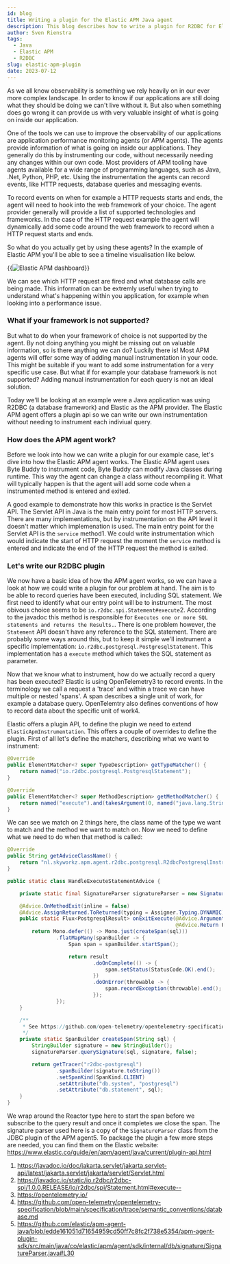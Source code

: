 ```yaml
---
id: blog
title: Writing a plugin for the Elastic APM Java agent
description: This blog describes how to write a plugin for R2DBC for Elastic APM Java agent.
author: Sven Rienstra
tags:
  - Java
  - Elastic APM
  - R2DBC
slug: elastic-apm-plugin
date: 2023-07-12
---
```


As we all know observability is something we rely heavily on in our ever more complex landscape. In order to know if our applications are still doing what they should be doing we can't live without it. But also when something does go wrong it can provide us with very valuable insight of what is going on inside our application.

One of the tools we can use to improve the observability of our applications are application performance monitoring agents (or APM agents). The agents provide information of what is going on inside our applications. They generally do this by instrumenting our code, without necessarily needing any changes within our own code. Most providers of APM tooling have agents available for a wide range of programming languages, such as Java, .Net, Python, PHP, etc. Using the instrumentation the agents can record events, like HTTP requests, database queries and messaging events. 

To record events on when for example a HTTP requests starts and ends, the agent will need to hook into the web framework of your choice. The agent provider generally will provide a list of supported technologies and frameworks. In the case of the HTTP request example the agent will dynamically add some code around the web framework to record when a HTTP request starts and ends.

So what do you actually get by using these agents? In the example of Elastic APM you'll be able to see a timeline visualisation like below.

{{<img src="https://www.elastic.co/guide/en/apm/guide/current/images/apm-distributed-tracing.png" class="img-fluid" title="Elastic APM dashboard" >}}

We can see which HTTP request are fired and what database calls are being made. This information can be extremly useful when trying to understand what's happening within you application, for example when looking into a performance issue.

### What if your framework is not supported?

But what to do when your framework of choice is not supported by the agent. By not doing anything you might be missing out on valuable information, so is there anything we can do? Luckily there is! Most APM agents will offer some way of adding manual instrumentation in your code. This might be suitable if you want to add some instrumentation for a very specific use case. But what if for example your database framework is not supported? Adding manual instrumentation for each query is not an ideal solution.

Today we'll be looking at an example were a Java application was using R2DBC (a database framework) and Elastic as the APM provider. The Elastic APM agent offers a plugin api so we can write our own instrumentation without needing to instrument each indiviual query. 

### How does the APM agent work?

Before we look into how we can write a plugin for our example case, let's dive into how the Elastic APM agent works. The Elastic APM agent uses Byte Buddy to instrument code, Byte Buddy can modify Java classes during runtime. This way the agent can change a class without recompiling it. What will typically happen is that the agent will add some code when a instrumented method is entered and exited. 

A good example to demonstrate how this works in practice is the Servlet API. The Servlet API in Java is the main entry point for most HTTP servers. There are many implementations, but by instrumentation on the API level it doesn't matter which implemenation is used. The main entry point for the Servlet API is the `service` method1. We could write instrumentation which would indicate the start of HTTP request the moment the `service` method is entered and indicate the end of the HTTP request the method is exited.

### Let's write our R2DBC plugin

We now have a basic idea of how the APM agent works, so we can have a look at how we could write a plugin for our problem at hand. The aim is to be able to record queries have been executed, including SQL statement. We first need to identify what our entry point will be to instrument. The most obivous choice seems to be `io.r2dbc.spi.Statement#execute`2. According to the javadoc this method is responsible for `Executes one or more SQL statements and returns the Results.`. There is one problem however, the `Statement` API doesn't have any reference to the SQL statement. There are probably some ways around this, but to keep it simple we'll instrument a specific implementation: `io.r2dbc.postgresql.PostgresqlStatement`. This implementation has a `execute` method which takes the SQL statement as parameter. 

Now that we know what to instrument, how do we actually record a query has been executed? Elastic is using OpenTelemetry3 to record events. In the terminology we call a request a 'trace' and within a trace we can have multiple or nested 'spans'. A span describes a single unit of work, for example a database query. OpenTelemtry also defines conventions of how to record data about the specific unit of work4.

Elastic offers a plugin API, to define the plugin we need to extend `ElasticApmInstrumentation`. This offers a couple of overrides to define the plugin. First of all let's define the matchers, describing what we want to instrument:

```java
@Override
public ElementMatcher<? super TypeDescription> getTypeMatcher() {
    return named("io.r2dbc.postgresql.PostgresqlStatement");
}

@Override
public ElementMatcher<? super MethodDescription> getMethodMatcher() {
    return named("execute").and(takesArgument(0, named("java.lang.String")));
}
```

We can see we match on 2 things here, the class name of the type we want to match and the method we want to match on. Now we need to define what we need to do when that method is called:

```java
@Override
public String getAdviceClassName() {
    return "nl.skyworkz.apm.agent.r2dbc.postgresql.R2dbcPostgresqlInstrumentation$HandleExecuteStatementAdvice";
}

public static class HandleExecuteStatementAdvice {

    private static final SignatureParser signatureParser = new SignatureParser();

    @Advice.OnMethodExit(inline = false)
    @Advice.AssignReturned.ToReturned(typing = Assigner.Typing.DYNAMIC)
    public static Flux<PostgresqlResult> onExitExecute(@Advice.Argument(0) String sql,
                                                       @Advice.Return Flux<io.r2dbc.postgresql.api.PostgresqlResult> result) {
        return Mono.defer(() -> Mono.just(createSpan(sql)))
                .flatMapMany(spanBuilder -> {
                    Span span = spanBuilder.startSpan();

                    return result
                            .doOnComplete(() -> {
                                span.setStatus(StatusCode.OK).end();
                            })
                            .doOnError(throwable -> {
                                span.recordException(throwable).end();
                            });
                });
    }

    /**
     * See https://github.com/open-telemetry/opentelemetry-specification/blob/main/specification/trace/semantic_conventions/database.md
     */
    private static SpanBuilder createSpan(String sql) {
        StringBuilder signature = new StringBuilder();
        signatureParser.querySignature(sql, signature, false);

        return getTracer("r2dbc-postgresql")
                .spanBuilder(signature.toString())
                .setSpanKind(SpanKind.CLIENT)
                .setAttribute("db.system", "postgresql")
                .setAttribute("db.statement", sql);
    }
}
```

We wrap around the Reactor type here to start the span before we subscribe to the query result and once it completes we close the span. The signature parser used here is a copy of the `SignatureParser` class from the JDBC plugin of the APM agent5. To package the plugin a few more steps are needed, you can find them on the Elastic website: https://www.elastic.co/guide/en/apm/agent/java/current/plugin-api.html


1. https://javadoc.io/doc/jakarta.servlet/jakarta.servlet-api/latest/jakarta.servlet/jakarta/servlet/Servlet.html
2. https://javadoc.io/static/io.r2dbc/r2dbc-spi/1.0.0.RELEASE/io/r2dbc/spi/Statement.html#execute--
3. https://opentelemetry.io/
4. https://github.com/open-telemetry/opentelemetry-specification/blob/main/specification/trace/semantic_conventions/database.md
5. https://github.com/elastic/apm-agent-java/blob/edde161051d71654959cd50ff7c8fc2f738e5354/apm-agent-plugin-sdk/src/main/java/co/elastic/apm/agent/sdk/internal/db/signature/SignatureParser.java#L30